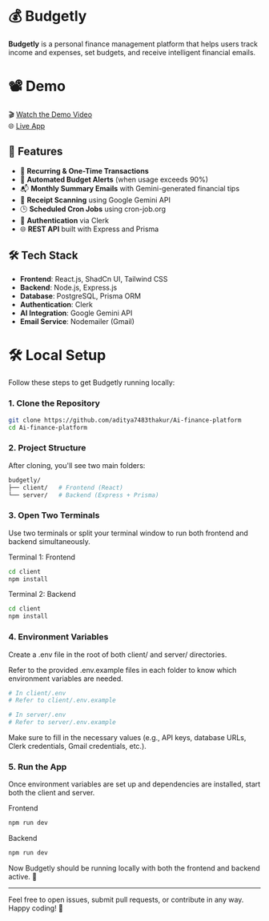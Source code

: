 # 💰 Budgetly

**Budgetly** is a personal finance management platform that helps users track income and expenses, set budgets, and receive intelligent financial emails.

# 📽️ Demo

🎬 [Watch the Demo Video](https://www.youtube.com/watch?v=YOUR_VIDEO_ID)  
🌐 [Live App](https://budgetly-sandy.vercel.app/)

## 🚀 Features

- 📅 **Recurring & One-Time Transactions**
- 🔔 **Automated Budget Alerts** (when usage exceeds 90%)
- 📬 **Monthly Summary Emails** with Gemini-generated financial tips
- 📸 **Receipt Scanning** using Google Gemini API
- 🕒 **Scheduled Cron Jobs** using cron-job.org
- 🔐 **Authentication** via Clerk
- 🌐 **REST API** built with Express and Prisma

## 🛠️ Tech Stack

- **Frontend**: React.js, ShadCn UI, Tailwind CSS
- **Backend**: Node.js, Express.js
- **Database**: PostgreSQL, Prisma ORM
- **Authentication**: Clerk
- **AI Integration**: Google Gemini API
- **Email Service**: Nodemailer (Gmail)

# 🛠️ Local Setup

Follow these steps to get Budgetly running locally:

### 1. Clone the Repository

```bash
git clone https://github.com/aditya7483thakur/Ai-finance-platform
cd Ai-finance-platform
```

### 2. Project Structure
After cloning, you'll see two main folders:

```bash
budgetly/
├── client/   # Frontend (React)
└── server/   # Backend (Express + Prisma)
```

### 3. Open Two Terminals
Use two terminals or split your terminal window to run both frontend and backend simultaneously.

Terminal 1: Frontend
```bash
cd client
npm install
```
Terminal 2: Backend
```bash
cd client
npm install
```

### 4. Environment Variables
Create a .env file in the root of both client/ and server/ directories.

Refer to the provided .env.example files in each folder to know which environment variables are needed.


```bash
# In client/.env
# Refer to client/.env.example

# In server/.env
# Refer to server/.env.example
```
Make sure to fill in the necessary values (e.g., API keys, database URLs, Clerk credentials, Gmail credentials, etc.).

### 5. Run the App
Once environment variables are set up and dependencies are installed, start both the client and server.

Frontend
```bash
npm run dev
```
Backend
```bash
npm run dev
```
Now Budgetly should be running locally with both the frontend and backend active. 🎉


---
Feel free to open issues, submit pull requests, or contribute in any way. Happy coding! 🚀
